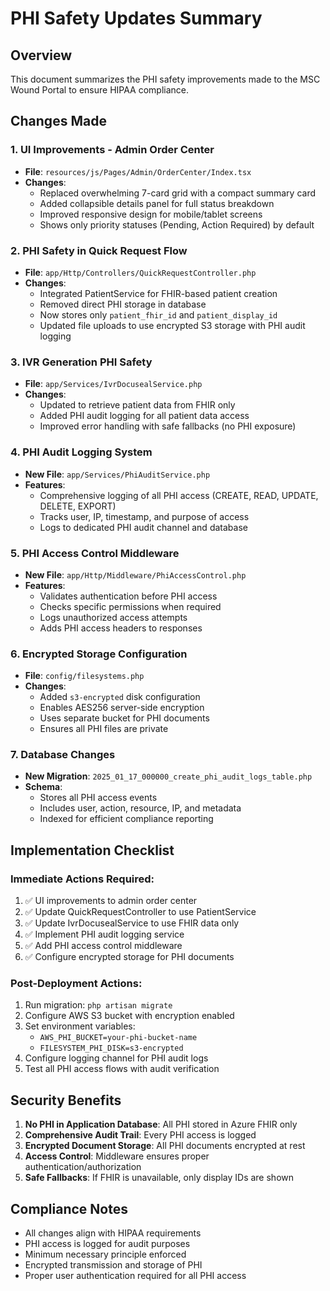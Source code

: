# PHI Safety Updates Summary

## Overview
This document summarizes the PHI safety improvements made to the MSC Wound Portal to ensure HIPAA compliance.

## Changes Made

### 1. UI Improvements - Admin Order Center
- **File**: `resources/js/Pages/Admin/OrderCenter/Index.tsx`
- **Changes**: 
  - Replaced overwhelming 7-card grid with a compact summary card
  - Added collapsible details panel for full status breakdown
  - Improved responsive design for mobile/tablet screens
  - Shows only priority statuses (Pending, Action Required) by default

### 2. PHI Safety in Quick Request Flow
- **File**: `app/Http/Controllers/QuickRequestController.php`
- **Changes**:
  - Integrated PatientService for FHIR-based patient creation
  - Removed direct PHI storage in database
  - Now stores only `patient_fhir_id` and `patient_display_id`
  - Updated file uploads to use encrypted S3 storage with PHI audit logging

### 3. IVR Generation PHI Safety
- **File**: `app/Services/IvrDocusealService.php`
- **Changes**:
  - Updated to retrieve patient data from FHIR only
  - Added PHI audit logging for all patient data access
  - Improved error handling with safe fallbacks (no PHI exposure)

### 4. PHI Audit Logging System
- **New File**: `app/Services/PhiAuditService.php`
- **Features**:
  - Comprehensive logging of all PHI access (CREATE, READ, UPDATE, DELETE, EXPORT)
  - Tracks user, IP, timestamp, and purpose of access
  - Logs to dedicated PHI audit channel and database

### 5. PHI Access Control Middleware
- **New File**: `app/Http/Middleware/PhiAccessControl.php`
- **Features**:
  - Validates authentication before PHI access
  - Checks specific permissions when required
  - Logs unauthorized access attempts
  - Adds PHI access headers to responses

### 6. Encrypted Storage Configuration
- **File**: `config/filesystems.php`
- **Changes**:
  - Added `s3-encrypted` disk configuration
  - Enables AES256 server-side encryption
  - Uses separate bucket for PHI documents
  - Ensures all PHI files are private

### 7. Database Changes
- **New Migration**: `2025_01_17_000000_create_phi_audit_logs_table.php`
- **Schema**:
  - Stores all PHI access events
  - Includes user, action, resource, IP, and metadata
  - Indexed for efficient compliance reporting

## Implementation Checklist

### Immediate Actions Required:
1. ✅ UI improvements to admin order center
2. ✅ Update QuickRequestController to use PatientService
3. ✅ Update IvrDocusealService to use FHIR data only
4. ✅ Implement PHI audit logging service
5. ✅ Add PHI access control middleware
6. ✅ Configure encrypted storage for PHI documents

### Post-Deployment Actions:
1. Run migration: `php artisan migrate`
2. Configure AWS S3 bucket with encryption enabled
3. Set environment variables:
   - `AWS_PHI_BUCKET=your-phi-bucket-name`
   - `FILESYSTEM_PHI_DISK=s3-encrypted`
4. Configure logging channel for PHI audit logs
5. Test all PHI access flows with audit verification

## Security Benefits
1. **No PHI in Application Database**: All PHI stored in Azure FHIR only
2. **Comprehensive Audit Trail**: Every PHI access is logged
3. **Encrypted Document Storage**: All PHI documents encrypted at rest
4. **Access Control**: Middleware ensures proper authentication/authorization
5. **Safe Fallbacks**: If FHIR is unavailable, only display IDs are shown

## Compliance Notes
- All changes align with HIPAA requirements
- PHI access is logged for audit purposes
- Minimum necessary principle enforced
- Encrypted transmission and storage of PHI
- Proper user authentication required for all PHI access